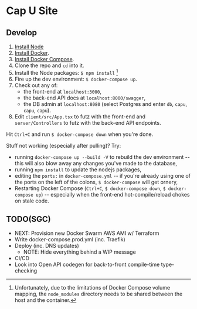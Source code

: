 # Cap U Site

## Develop

1. [Install Node](https://nodejs.org/en/)
1. [Install Docker](https://docs.docker.com/engine/install/).
2. [Install Docker Compose](https://docs.docker.com/compose/install/).
3. Clone the repo and `cd` into it.
4. Install the Node packages: `$ npm install` [^1]
5. Fire up the dev environment: `$ docker-compose up`.
6. Check out any of: 
   * the front-end at `localhost:3000`, 
   * the back-end API docs at `localhost:8000/swagger`,
   * the DB admin at `localhost:8080` (select Postgres and enter `db`, `capu`, `capu`, `capu`).
7. Edit `client/src/App.tsx` to futz with the front-end and `server/Controllers` to futz with the back-end API endpoints.

Hit `Ctrl+C` and run `$ docker-compose down` when you're done.

Stuff not working (especially after pulling)? Try:

* running `docker-compose up --build -V` to rebuild the dev environment -- this will also blow away any changes you've made to the database,
* running `npm install` to update the nodejs packages,
* editing the `ports:` in `docker-compose.yml` -- if you're already using one of the ports on the left of the colons, `$ docker-compose` will get ornery,
* Restarting Docker Compose (`Ctrl+C`, `$ docker-compose down`, `$ docker-compose up`) -- especially when the front-end hot-compile/reload chokes on stale code.

[^1]: Unfortunately, due to the limitations of Docker Compose volume mapping, the `node_modules` directory needs to be shared between the host and the container.

## TODO(SGC)

* NEXT: Provision new Docker Swarm AWS AMI w/ Terraform
* Write docker-compose.prod.yml (inc. Traefik)
* Deploy (inc. DNS updates)
  * NOTE: Hide everything behind a WIP message
* CI/CD
* Look into Open API codegen for back-to-front compile-time type-checking